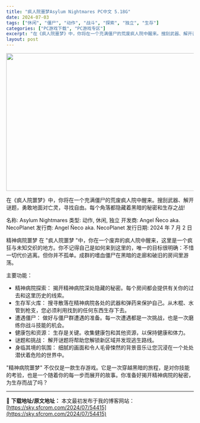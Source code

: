 ```yaml
---
title: "疯人院噩梦Asylum Nightmares PC中文 5.18G"
date: 2024-07-03
tags: ["休闲", "僵尸", "动作", "战斗", "探索", "独立", "生存"]
categories: ["PC游戏下载", "PC游戏专区"]
excerpt: "在《疯人院噩梦》中，你将在一个充满僵尸的荒废疯人院中醒来。搜刮武器、解开谜题，勇敢地面对亡灵，寻找自由。每个角落都隐藏着黑暗的秘密和生存之战! 名称: Asylum Nightmares 类型: 动作, 休闲, 独立 开发商: Angel Ñeco aka. NecoPlanet 发行商: Ange&hellip;"
layout: post
---
```


<img class="size-full wp-image-54416 aligncenter" src="https://sky.sfcrom.com/wp-content/uploads/2024/07/2024070305413936.webp" alt="" width="660" height="370" />

在《疯人院噩梦》中，你将在一个充满僵尸的荒废疯人院中醒来。搜刮武器、解开谜题，勇敢地面对亡灵，寻找自由。每个角落都隐藏着黑暗的秘密和生存之战!

名称: Asylum Nightmares
类型: 动作, 休闲, 独立
开发商: Angel Ñeco aka. NecoPlanet
发行商: Angel Ñeco aka. NecoPlanet
发行日期: 2024 年 7 月 2 日

精神病院噩梦
在 "疯人院噩梦 "中，你在一个废弃的疯人院中醒来，这里是一个疯狂与未知交织的地方。你不记得自己是如何来到这里的，唯一的目标很明确：不惜一切代价逃离。但你并不孤单。成群的嗜血僵尸在黑暗的走廊和破旧的房间里游荡。

主要功能：
- 精神病院探索： 揭开精神病院深处隐藏的秘密。每个房间都会提供有关你的过去和这里历史的线索。
- 生存军火库： 搜寻散落在精神病院各处的武器和弹药来保护自己。从木棍、水管到枪支，您必须利用找到的任何东西生存下去。
- 遭遇僵尸： 做好与僵尸群遭遇的准备。每一次遭遇都是一次挑战，也是一次磨练你战斗技能的机会。
- 健康包和资源： 生存是关键。收集健康包和其他资源，以保持健康和体力。
- 谜题和挑战： 解开谜题将帮助您解锁新区域并发现逃生路线。
- 身临其境的氛围： 细腻的画面和令人毛骨悚然的背景音乐让您沉浸在一个处处潜伏着危险的世界中。

"精神病院噩梦" 不仅仅是一款生存游戏。它是一次穿越黑暗的旅程，是对你技能的考验，也是一个随着你的每一步而展开的故事。你准备好揭开精神病院的秘密，为生存而战了吗？

---
📖 **下载地址/原文地址：** 本文最初发布于我的博客网站：[https://sky.sfcrom.com/2024/07/54415](https://sky.sfcrom.com/2024/07/54415)
